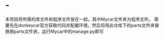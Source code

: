 # - 
本项目将所需的库文件和程序文件放在一起，其中Mycar文件夹为程序文件。
需要先在donkeycar官方获取代码并配置环境，然后将用此仓库下的parts文件夹替换原parts文件夹，运行Mycar中的manage.py即可
